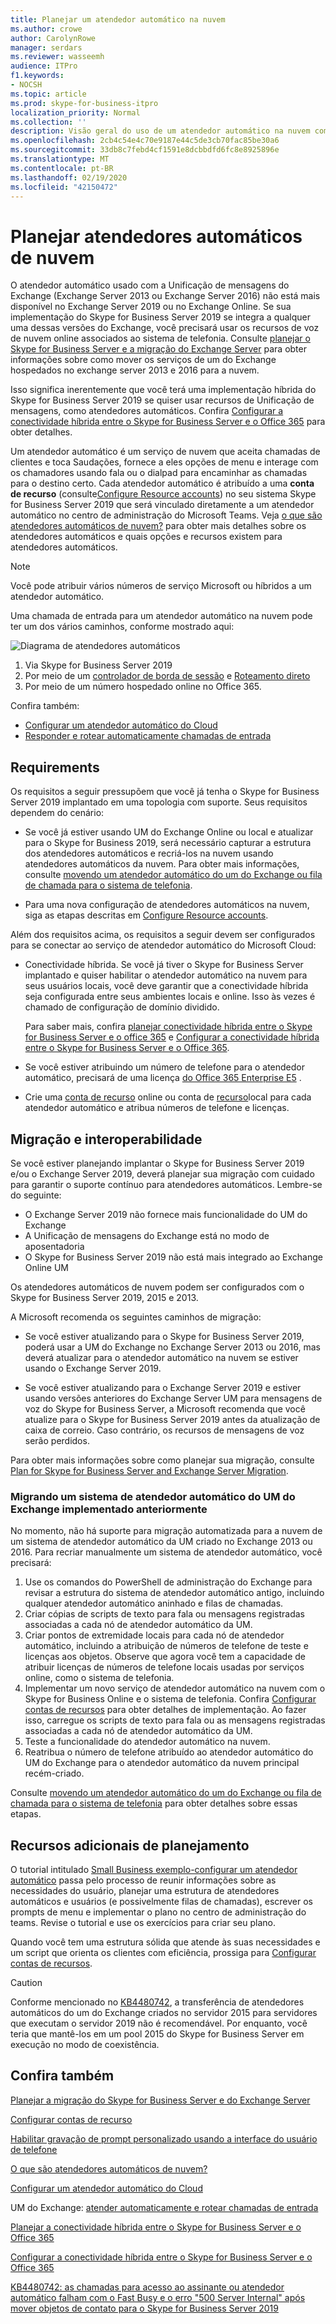 ```yaml
---
title: Planejar um atendedor automático na nuvem
ms.author: crowe
author: CarolynRowe
manager: serdars
ms.reviewer: wasseemh
audience: ITPro
f1.keywords:
- NOCSH
ms.topic: article
ms.prod: skype-for-business-itpro
localization_priority: Normal
ms.collection: ''
description: Visão geral do uso de um atendedor automático na nuvem com o Skype for Business Server 2019
ms.openlocfilehash: 2cb4c54e4c70e9187e44c5de3cb70fac85be30a6
ms.sourcegitcommit: 33db8c7febd4cf1591e8dcbbdfd6fc8e8925896e
ms.translationtype: MT
ms.contentlocale: pt-BR
ms.lasthandoff: 02/19/2020
ms.locfileid: "42150472"
---
```

# <a name="plan-cloud-auto-attendants"></a>Planejar atendedores automáticos de nuvem

O atendedor automático usado com a Unificação de mensagens do Exchange (Exchange Server 2013 ou Exchange Server 2016) não está mais disponível no Exchange Server 2019 ou no Exchange Online. Se sua implementação do Skype for Business Server 2019 se integra a qualquer uma dessas versões do Exchange, você precisará usar os recursos de voz de nuvem online associados ao sistema de telefonia. Consulte [planejar o Skype for Business Server e a migração do Exchange Server](plan-um-migration.md) para obter informações sobre como mover os serviços de um do Exchange hospedados no exchange server 2013 e 2016 para a nuvem.

Isso significa inerentemente que você terá uma implementação híbrida do Skype for Business Server 2019 se quiser usar recursos de Unificação de mensagens, como atendedores automáticos. Confira [Configurar a conectividade híbrida entre o Skype for Business Server e o Office 365](configure-hybrid-connectivity.md) para obter detalhes.

Um atendedor automático é um serviço de nuvem que aceita chamadas de clientes e toca Saudações, fornece a eles opções de menu e interage com os chamadores usando fala ou o dialpad para encaminhar as chamadas para o destino certo. Cada atendedor automático é atribuído a uma **conta de recurso** (consulte[Configure Resource accounts](configure-onprem-ra.md)) no seu sistema Skype for Business Server 2019 que será vinculado diretamente a um atendedor automático no centro de administração do Microsoft Teams. Veja [o que são atendedores automáticos de nuvem?](/SkypeForBusiness/what-is-phone-system-in-office-365/what-are-phone-system-auto-attendants.md) para obter mais detalhes sobre os atendedores automáticos e quais opções e recursos existem para atendedores automáticos.

> [!NOTE]
> Você pode atribuir vários números de serviço Microsoft ou híbridos a um atendedor automático.

Uma chamada de entrada para um atendedor automático na nuvem pode ter um dos vários caminhos, conforme mostrado aqui:

![Diagrama de atendedores automáticos](../../SfBServer2019/media/AA-plan-concept.png)

1. Via Skype for Business Server 2019
2. Por meio de um [controlador de borda de sessão](/MicrosoftTeams/direct-routing-border-controllers.md) e [Roteamento direto](/MicrosoftTeams/direct-routing-plan.md)
3. Por meio de um número hospedado online no Office 365.

Confira também:

- [Configurar um atendedor automático do Cloud](/microsoftteams/create-a-phone-system-auto-attendant)
- [Responder e rotear automaticamente chamadas de entrada](https://docs.microsoft.com/exchange/voice-mail-unified-messaging/automatically-answer-and-route-calls/automatically-answer-and-route-calls)

## <a name="requirements"></a>Requirements

Os requisitos a seguir pressupõem que você já tenha o Skype for Business Server 2019 implantado em uma topologia com suporte.  Seus requisitos dependem do cenário:

- Se você já estiver usando UM do Exchange Online ou local e atualizar para o Skype for Business 2019, será necessário capturar a estrutura dos atendedores automáticos e recriá-los na nuvem usando atendedores automáticos da nuvem. Para obter mais informações, consulte [movendo um atendedor automático do um do Exchange ou fila de chamada para o sistema de telefonia](configure-onprem-ra.md#moving-an-exchange-um-auto-attendant-or-call-queue-to-phone-system).

- Para uma nova configuração de atendedores automáticos na nuvem, siga as etapas descritas em [Configure Resource accounts](configure-onprem-ra.md).

Além dos requisitos acima, os requisitos a seguir devem ser configurados para se conectar ao serviço de atendedor automático do Microsoft Cloud:

- Conectividade híbrida. Se você já tiver o Skype for Business Server implantado e quiser habilitar o atendedor automático na nuvem para seus usuários locais, você deve garantir que a conectividade híbrida seja configurada entre seus ambientes locais e online. Isso às vezes é chamado de configuração de domínio dividido.

   Para saber mais, confira [planejar conectividade híbrida entre o Skype for Business Server e o office 365](plan-hybrid-connectivity.md) e [Configurar a conectividade híbrida entre o Skype for Business Server e o Office 365](configure-hybrid-connectivity.md).

- Se você estiver atribuindo um número de telefone para o atendedor automático, precisará de uma licença [do Office 365 Enterprise E5](/skypeforbusiness/skype-for-business-and-microsoft-teams-add-on-licensing/license-options-based-on-your-plan/office-365-enterprise-e5-with-audio-conferencing) .
- Crie uma [conta de recurso](/MicrosoftTeams/manage-resource-accounts.md) online ou conta de [recurso](configure-onprem-ra.md)local para cada atendedor automático e atribua números de telefone e licenças. 

## <a name="migration-and-interoperability"></a>Migração e interoperabilidade

Se você estiver planejando implantar o Skype for Business Server 2019 e/ou o Exchange Server 2019, deverá planejar sua migração com cuidado para garantir o suporte contínuo para atendedores automáticos. Lembre-se do seguinte:

- O Exchange Server 2019 não fornece mais funcionalidade do UM do Exchange
- A Unificação de mensagens do Exchange está no modo de aposentadoria
- O Skype for Business Server 2019 não está mais integrado ao Exchange Online UM

Os atendedores automáticos de nuvem podem ser configurados com o Skype for Business Server 2019, 2015 e 2013.

A Microsoft recomenda os seguintes caminhos de migração:

- Se você estiver atualizando para o Skype for Business Server 2019, poderá usar a UM do Exchange no Exchange Server 2013 ou 2016, mas deverá atualizar para o atendedor automático na nuvem se estiver usando o Exchange Server 2019.

- Se você estiver atualizando para o Exchange Server 2019 e estiver usando versões anteriores do Exchange Server UM para mensagens de voz do Skype for Business Server, a Microsoft recomenda que você atualize para o Skype for Business Server 2019 antes da atualização de caixa de correio.  Caso contrário, os recursos de mensagens de voz serão perdidos.

Para obter mais informações sobre como planejar sua migração, consulte [Plan for Skype for Business Server and Exchange Server Migration](plan-um-migration.md).

### <a name="migrating-a-previously-implemented-exchange-um-auto-attendant-system"></a>Migrando um sistema de atendedor automático do UM do Exchange implementado anteriormente

No momento, não há suporte para migração automatizada para a nuvem de um sistema de atendedor automático da UM criado no Exchange 2013 ou 2016. Para recriar manualmente um sistema de atendedor automático, você precisará:

1. Use os comandos do PowerShell de administração do Exchange para revisar a estrutura do sistema de atendedor automático antigo, incluindo qualquer atendedor automático aninhado e filas de chamadas.  
2. Criar cópias de scripts de texto para fala ou mensagens registradas associadas a cada nó de atendedor automático da UM.
3. Criar pontos de extremidade locais para cada nó de atendedor automático, incluindo a atribuição de números de telefone de teste e licenças aos objetos. Observe que agora você tem a capacidade de atribuir licenças de números de telefone locais usadas por serviços online, como o sistema de telefonia.
4. Implementar um novo serviço de atendedor automático na nuvem com o Skype for Business Online e o sistema de telefonia. Confira [Configurar contas de recursos](configure-onprem-ra.md) para obter detalhes de implementação. Ao fazer isso, carregue os scripts de texto para fala ou as mensagens registradas associadas a cada nó de atendedor automático da UM.
5. Teste a funcionalidade do atendedor automático na nuvem.
6. Reatribua o número de telefone atribuído ao atendedor automático do UM do Exchange para o atendedor automático da nuvem principal recém-criado.

Consulte [movendo um atendedor automático do um do Exchange ou fila de chamada para o sistema de telefonia](configure-onprem-ra.md#moving-an-exchange-um-auto-attendant-or-call-queue-to-phone-system) para obter detalhes sobre essas etapas.

## <a name="additional-planning-resources"></a>Recursos adicionais de planejamento

O tutorial intitulado [Small Business exemplo-configurar um atendedor automático](/microsoftteams/tutorial-org-aa) passa pelo processo de reunir informações sobre as necessidades do usuário, planejar uma estrutura de atendedores automáticos e usuários (e possivelmente filas de chamadas), escrever os prompts de menu e implementar o plano no centro de administração do teams. Revise o tutorial e use os exercícios para criar seu plano.

Quando você tem uma estrutura sólida que atende às suas necessidades e um script que orienta os clientes com eficiência, prossiga para [Configurar contas de recursos](configure-onprem-ra.md).

> [!CAUTION]
> Conforme mencionado no [KB4480742](https://support.microsoft.com/help/4480742/call-failures-and-500-server-internal-error-after-migration-to-2019), a transferência de atendedores automáticos do um do Exchange criados no servidor 2015 para servidores que executam o servidor 2019 não é recomendável. Por enquanto, você teria que mantê-los em um pool 2015 do Skype for Business Server em execução no modo de coexistência.

## <a name="see-also"></a>Confira também

[Planejar a migração do Skype for Business Server e do Exchange Server](plan-um-migration.md)

[Configurar contas de recurso](configure-onprem-ra.md)

[Habilitar gravação de prompt personalizado usando a interface do usuário de telefone](https://docs.microsoft.com/exchange/voice-mail-unified-messaging/greetings-announcements-menus-and-prompts/enable-custom-prompt-recording)

[O que são atendedores automáticos de nuvem?](/SkypeForBusiness/what-is-phone-system-in-office-365/what-are-phone-system-auto-attendants)

[Configurar um atendedor automático do Cloud](/microsoftteams/create-a-phone-system-auto-attendant)

UM do Exchange: [atender automaticamente e rotear chamadas de entrada](https://docs.microsoft.com/exchange/voice-mail-unified-messaging/automatically-answer-and-route-calls/automatically-answer-and-route-calls)

[Planejar a conectividade híbrida entre o Skype for Business Server e o Office 365](plan-hybrid-connectivity.md)

[Configurar a conectividade híbrida entre o Skype for Business Server e o Office 365](configure-hybrid-connectivity.md)

[KB4480742: as chamadas para acesso ao assinante ou atendedor automático falham com o Fast Busy e o erro "500 Server Internal" após mover objetos de contato para o Skype for Business Server 2019](https://support.microsoft.com/help/4480742/call-failures-and-500-server-internal-error-after-migration-to-2019)

